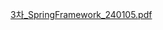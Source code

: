 
[3차_SpringFramework_240105.pdf](https://github.com/wwnoov/test_project/files/13838571/3._SpringFramework_240105.pdf)
